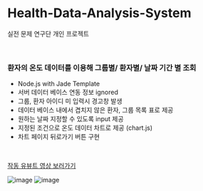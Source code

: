 # Health-Data-Analysis-System
실전 문제 연구단 개인 프로젝트  

<br>  

### 환자의 온도 데이터를 이용해 그룹별/ 환자별/ 날짜 기간 별 조회

- Node.js with Jade Template  
- 서버 데이터 베이스 연동 정보 ignored
- 그룹, 환자 아이디 미 입력시 경고창 발생
- 데이터 베이스 내에서 겹치지 않은 환자, 그룹 목록 표로 제공
- 원하는 날짜 지정할 수 있도록 input 제공
- 지정된 조건으로 온도 데이터 차트로 제공 (chart.js) 
- 차트 페이지 뒤로가기 버튼 구현

<br>  

[작동 유뷰트 영상 보러가기](https://www.youtube.com/watch?v=nAmAixel37g)  

![image](https://user-images.githubusercontent.com/61939286/126972023-76b0ecb2-72a0-4e77-93ee-83fc4370d243.png)
![image](https://user-images.githubusercontent.com/61939286/126971969-19f6b538-e821-4b0e-a375-88380a45eba2.png)
